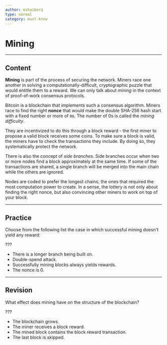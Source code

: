 ```yaml
---
author: mihaiberq
type: normal
category: must-know
---
```


# Mining


---

## Content

**Mining** is part of the process of securing the network. Miners race one another in solving a computationally-difficult, cryptographic puzzle that would entitle them to a reward. We can only talk about *mining* in the context of proof-of-work consensus protocols.

Bitcoin is a blockchain that implements such a consensus algorithm. Miners race to find the right **nonce** that would make the double SHA-256 hash start with a fixed number or more of `0`s. The number of 0s is called the *mining difficulty*.

They are incentivized to do this through a block reward - the first miner to propose a valid block receives some coins. To make sure a block is valid, the miners have to check the transactions they include. By doing so, they systematically protect the network.

There is also the concept of *side branches*. Side branches occur when two or more nodes find a block approximately at the same time. If some of the transactions are shared, a single branch will be merged into the main chain while the others are ignored.

Nodes are coded to prefer the longest chains, the ones that required the most computation power to create. In a sense, the lottery is not only about finding the right nonce, but also convincing other miners to work on top of your block.


---

## Practice

Choose from the following list the case in which successful mining doesn't yield any reward:

???

- There is a longer branch being built on.
- Double-spend attack.
- Successfully mining blocks always yields rewards.
- The nonce is 0.


---

## Revision

What effect does mining have on the structure of the blockchain?

???

- The blockchain grows.
- The miner receives a block reward.
- The mined block contains the block reward transaction.
- The last block is skipped.
